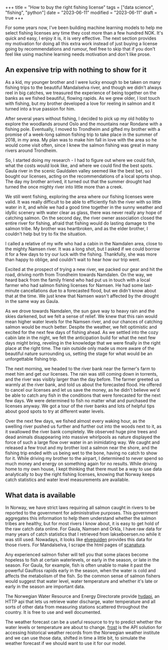 +++
title = "How to buy the right fishing license"
tags = ["data science", "fishing", "python"]
date = "2023-06-11"
modified = "2023-06-11"
draft = true
+++

For some years now, I've been building machine learning models to help me
select fishing licenses any time they cost more than a few hundred NOK. It's
quick and easy, I enjoy it is, it is very effective. The next section provides
my motivation for doing all this extra work instead of just buying a license
going by recommendations and rumour, feel free to skip that if you don't feel
like using machine learning needs motivation and don't like prose.

An expensive trip with nothing to show for it
--

As a kid, my younger brother and I were lucky enough to be taken on many fishing
trips to the beautiful Mandalselva river, and though we didn't always reel in big
catches, we treasured the experience of being together on the banks as we fished
beautiful, flowing rapids. As we grew older, I lost touch with fishing, but my
brother developed a love for reeling in salmon and it turned into a true passion
for him.

After several years without fishing, I decided to pick up my old hobby to
explore the woodlands around Oslo and the mountains near Rondane with a fishing
pole. Eventually, I moved to Trondheim and gifted my brother with a promise of a
week-long salmon fishing trip to take place in the summer of 2018, in my area.
My plan was to make him fall in love with the area so he would come visit often,
since I knew the salmon fishing was great in many rivers around Trondheim.

So, I started doing my research - I had to figure out where we could fish, what
the costs would look like, and where we could find the best spots. Gaula river
in the scenic Gauldalen valley seemed like the best bet, so I bought our
licenses, acting on the recommendations of a local sports shop. The day my
brother arrived, it turned out that the summer drought had turned the once
mighty river into little more than a creek.

We still went fishing, exploring the area where our fishing licenses were valid.
It was really difficult to be able to efficiently fish the
river with so little water in it, and while we had a good time together in the
sunny weather and idyllic scenery with water clear as glass, there was never
really any hope of catching salmon. On the second day, the river owner
association closed the entire river for fishing, afraid that fishing
would do lasting damage to the salmon tribe. My brother was heartbroken, and as
the elder brother, I couldn't help but try to fix the situation.

I called a relative of my wife who had a cabin in the Namdalen area, close to the
mighty Namsen river. It was a long shot, but I asked if we could borrow it for
a few days to try our luck with the fishing. Thankfully, she was more than happy
to oblige, and couldn't wait to hear how our trip went.

Excited at the prospect of trying a new river, we packed our gear and hit the
road, driving north from Trondheim towards Namdalen. On the way, we heard back
from the family friend who had put us in touch with a local farmer who had salmon
fishing licenses for Namsen. He had some last-minute cancellations due to a
forecasted flood, but we didn't know about that at the time. We just knew that
Namsen wasn't affected by the drought in the same way as Gaula.

As we drove towards Namdalen, the sun gave way to heavy rain and the skies
darkened, but we felt a sense of relief. We knew that this rain would mean
higher water levels for the Namsen river, and our chances of catching salmon
would be much better. Despite the weather, we felt optimistic and excited for
the next few days of fishing ahead. As we settled into the cozy cabin late
in the night, we felt the anticipation build for what the next few days
might bring, reveling in the knowledge that we were finally in the right place
at the right time. The rain outside only made us more aware of the beautiful
nature surrounding us, setting the stage for what would be an
unforgettable fishing trip.

The next morning, we headed to the river bank near the farmer's farm to meet him
and get our licenses. The rain was still coming down in torrents, and the river
was visibly larger than the day before. The farmer greeted us warmly at the river
bank, and told us about the forecasted flood. He offered to cancel our licenses
and let us save the money, as he didn't believe we'd be able to catch any fish
in the conditions that were forecasted for the next few days. We were determined
to fish no matter what and purchased the licenses anyway. We got a tour of the
river banks and lots of helpful tips about good spots to try at different water
levels.

Over the next few days, we fished almost every waking hour, as the swelling river
pushed us further and further out into the woods next to it, as it swallowed the
river bank completely. We observed huge pine trees and dead animals disappearing
into massive whirlpools as nature displayed the force of such a large flow over
water in an inimidating way. We caught and released a few trout and my brother
lost a salmon near the shore, and the fishing trip ended with us being wet to the
bone, having no catch to show for it. While driving my brother to the airpart, I
determined to never spend so much money and energy on something again for no
results. While driving home to my own house, I kept thinking that there must be
a way to use data analytically to buy the right fishing licenses, knowing that
Norway keeps catch statistics and water level measurements are available.

What data is available
--

In Norway, we have strict laws requiring all salmon caught in rivers to be
reported to the government for administrative purposes. This government
aggregates this information to help them understand whether the salmon tribes
are healthy, but for most rivers I know about, it is easy to get hold of the
raw catch data online. For Gaula, Namsen and Orkla, I have raw data for many
years of catch statistics that I retrieved from lakseboersen.no while it was
still used. Nowadays, it looks like [elveguiden](https://elveguiden.no/no/laksebors)
provides this data for those rivers. For Mandalselva, I scrape the html pages of
[scanatura](https://laksebors.inatur.no/bors/1542).

Any experienced salmon fisher will tell you that some places become hopeless
to fish at certain waterlevels, or early in the season, or late in the season.
For Gaula, for example, fish is often unable to make it past the powerful
Gaulfoss rapids early in the season, when the water is cold and affects the
metabolism of the fish. So the common sense of salmon fishers would suggest
that water level, water temperature and whether it's late or early in the season
are important data.

The Norwegian Water Resource and Energy Directorate provide
[hydapi](https://hydapi.nve.no/UserDocumentation/), an HTTP api that lets us
retrieve water discharge, water temperature and all sorts of other data from
measuring stations scattered throughout the country. It is free to use and
well documented.

The weather forecast can be a useful resource to try to predict whether the
water levels or temperature are about to change.
[frost](https://frost.met.no/index.html) is the API solution for accessing
historical weather records from the Norwegian weather institute and we can
use those data, shifted in time a little bit, to simulate the weather forecast
if we should want to use it for our model.

